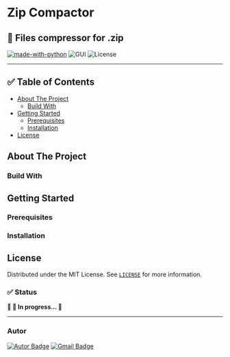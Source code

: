 # Zip Compactor

## :rocket: Files compressor for .zip

[![made-with-python](https://img.shields.io/badge/Made%20with-Python-3776AB?&logo=python&logoColor=3776AB)](https://www.python.org/)
![GUI](https://img.shields.io/badge/GUI-PyQt5-41CD52?&logo=qt&logoColor=41CD52)
![License](https://img.shields.io/static/v1?label=License&message=MIT&color=blue&style=flat)

---

## :white_check_mark: Table of Contents
<!--ts-->
* [About The Project](#about-the-project)
  * [Build With](#build-with)
* [Getting Started](#getting-started)
  * [Prerequisites](#prerequisites)
  * [Installation](#installation)
* [License](#license)
<!--te-->

<!-- ABOUT THE PROJECT -->
## About The Project

### Build With

<!-- GETTING STARTED -->
## Getting Started

### Prerequisites

### Installation

<!-- LICENSE -->
## License

Distributed under the MIT License. See [`LICENSE`](https://github.com/ezequielhenrique/zip-compactor/blob/master/LICENSE) for more information.

### :white_check_mark: Status

**:rocket: :construction: In progress... :construction:**

---
### Autor

[![Autor Badge](https://img.shields.io/badge/Developed%20by-Ezequiel%20Henrique-8C8481?style=flat-square)](https://github.com/ezequielhenrique)
[![Gmail Badge](https://img.shields.io/badge/-ehmdeveloper@gmail.com-c14438?style=flat-square&logo=Gmail&logoColor=white&link=mailto:ehmdeveloper@gmail.com)](mailto:ehmdeveloper@gmail.com)
